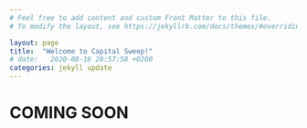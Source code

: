 ```yaml
---
# Feel free to add content and custom Front Matter to this file.
# To modify the layout, see https://jekyllrb.com/docs/themes/#overriding-theme-defaults

layout: page
title:  "Welcome to Capital Sweep!"
# date:   2020-08-16 20:57:58 +0200
categories: jekyll update 
---
```


<h1>COMING SOON</h1>

